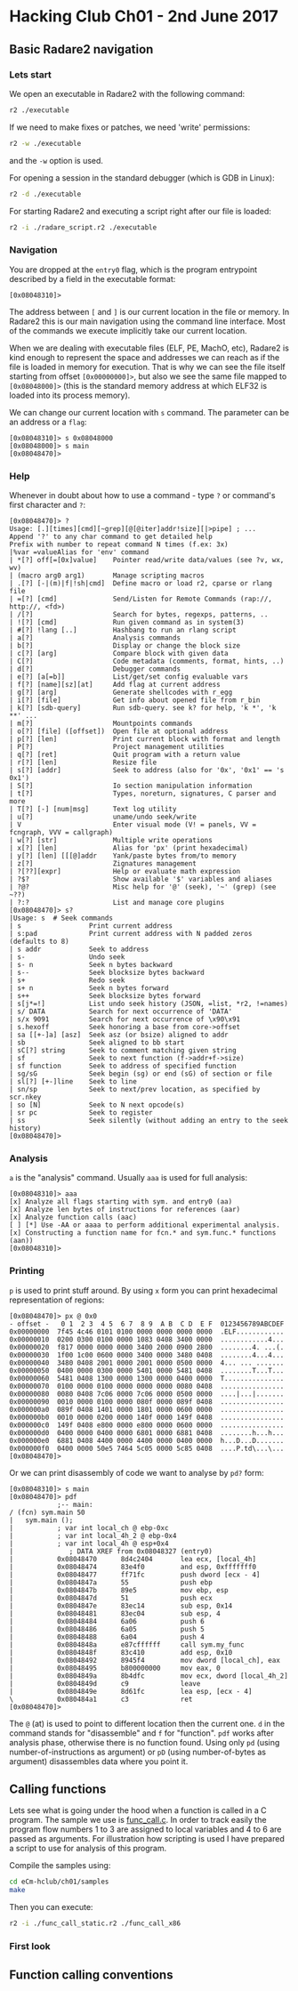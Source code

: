 # Hacking Club Ch01 - 2nd June 2017

## Basic Radare2 navigation

### Lets start

We open an executable in Radare2 with the following command:
```bash
r2 ./executable
```

If we need to make fixes or patches, we need 'write' permissions:
```bash
r2 -w ./executable
```
and the `-w` option is used.

For opening a session in the standard debugger (which is GDB in Linux):
```bash
r2 -d ./executable
```

For starting Radare2 and executing a script right after our file is loaded:
```bash
r2 -i ./radare_script.r2 ./executable
```

### Navigation

You are dropped at the `entry0` flag, which is the program entrypoint
described by a field in the executable format:

```
[0x08048310]>
```

The address between `[` and `]` is our current location in the file or memory.
In Radare2 this is our main navigation using the command line interface. Most of
the commands we execute implicitly take our current location.

When we are dealing with executable files (ELF, PE, MachO, etc), Radare2 is
kind enough to represent the space and addresses we can reach as if the file is
loaded in memory for execution. That is why we can see the file itself starting
from offset `[0x00000000]>`, but also we see the same file mapped to `[0x08048000]>`
(this is the standard memory address at which ELF32 is loaded into its process memory).

We can change our current location with `s` command. The parameter can be an address
or a `flag`:

```
[0x08048310]> s 0x08048000
[0x08048000]> s main
[0x08048470]>
```

### Help

Whenever in doubt about how to use a command - type `?` or command's first character and `?`:

```
[0x08048470]> ?
Usage: [.][times][cmd][~grep][@[@iter]addr!size][|>pipe] ; ...
Append '?' to any char command to get detailed help
Prefix with number to repeat command N times (f.ex: 3x)
|%var =valueAlias for 'env' command
| *[?] off[=[0x]value]    Pointer read/write data/values (see ?v, wx, wv)
| (macro arg0 arg1)       Manage scripting macros
| .[?] [-|(m)|f|!sh|cmd]  Define macro or load r2, cparse or rlang file
| =[?] [cmd]              Send/Listen for Remote Commands (rap://, http://, <fd>)
| /[?]                    Search for bytes, regexps, patterns, ..
| ![?] [cmd]              Run given command as in system(3)
| #[?] !lang [..]         Hashbang to run an rlang script
| a[?]                    Analysis commands
| b[?]                    Display or change the block size
| c[?] [arg]              Compare block with given data
| C[?]                    Code metadata (comments, format, hints, ..)
| d[?]                    Debugger commands
| e[?] [a[=b]]            List/get/set config evaluable vars
| f[?] [name][sz][at]     Add flag at current address
| g[?] [arg]              Generate shellcodes with r_egg
| i[?] [file]             Get info about opened file from r_bin
| k[?] [sdb-query]        Run sdb-query. see k? for help, 'k *', 'k **' ...
| m[?]                    Mountpoints commands
| o[?] [file] ([offset])  Open file at optional address
| p[?] [len]              Print current block with format and length
| P[?]                    Project management utilities
| q[?] [ret]              Quit program with a return value
| r[?] [len]              Resize file
| s[?] [addr]             Seek to address (also for '0x', '0x1' == 's 0x1')
| S[?]                    Io section manipulation information
| t[?]                    Types, noreturn, signatures, C parser and more
| T[?] [-] [num|msg]      Text log utility
| u[?]                    uname/undo seek/write
| V                       Enter visual mode (V! = panels, VV = fcngraph, VVV = callgraph)
| w[?] [str]              Multiple write operations
| x[?] [len]              Alias for 'px' (print hexadecimal)
| y[?] [len] [[[@]addr    Yank/paste bytes from/to memory
| z[?]                    Zignatures management
| ?[??][expr]             Help or evaluate math expression
| ?$?                     Show available '$' variables and aliases
| ?@?                     Misc help for '@' (seek), '~' (grep) (see ~??)
| ?:?                     List and manage core plugins
[0x08048470]> s?
|Usage: s  # Seek commands
| s                 Print current address
| s:pad             Print current address with N padded zeros (defaults to 8)
| s addr            Seek to address
| s-                Undo seek
| s- n              Seek n bytes backward
| s--               Seek blocksize bytes backward
| s+                Redo seek
| s+ n              Seek n bytes forward
| s++               Seek blocksize bytes forward
| s[j*=!]           List undo seek history (JSON, =list, *r2, !=names)
| s/ DATA           Search for next occurrence of 'DATA'
| s/x 9091          Search for next occurrence of \x90\x91
| s.hexoff          Seek honoring a base from core->offset
| sa [[+-]a] [asz]  Seek asz (or bsize) aligned to addr
| sb                Seek aligned to bb start
| sC[?] string      Seek to comment matching given string
| sf                Seek to next function (f->addr+f->size)
| sf function       Seek to address of specified function
| sg/sG             Seek begin (sg) or end (sG) of section or file
| sl[?] [+-]line    Seek to line
| sn/sp             Seek to next/prev location, as specified by scr.nkey
| so [N]            Seek to N next opcode(s)
| sr pc             Seek to register
| ss                Seek silently (without adding an entry to the seek history)
[0x08048470]>
```

### Analysis

`a` is the "analysis" command. Usually `aaa` is used for full analysis:

```
[0x08048310]> aaa
[x] Analyze all flags starting with sym. and entry0 (aa)
[x] Analyze len bytes of instructions for references (aar)
[x] Analyze function calls (aac)
[ ] [*] Use -AA or aaaa to perform additional experimental analysis.
[x] Constructing a function name for fcn.* and sym.func.* functions (aan))
[0x08048310]>
```

### Printing

`p` is used to print stuff around. By using `x` form you can print hexadecimal
representation of regions:

```
[0x08048470]> px @ 0x0
- offset -   0 1  2 3  4 5  6 7  8 9  A B  C D  E F  0123456789ABCDEF
0x00000000  7f45 4c46 0101 0100 0000 0000 0000 0000  .ELF............
0x00000010  0200 0300 0100 0000 1083 0408 3400 0000  ............4...
0x00000020  f817 0000 0000 0000 3400 2000 0900 2800  ........4. ...(.
0x00000030  1f00 1c00 0600 0000 3400 0000 3480 0408  ........4...4...
0x00000040  3480 0408 2001 0000 2001 0000 0500 0000  4... ... .......
0x00000050  0400 0000 0300 0000 5401 0000 5481 0408  ........T...T...
0x00000060  5481 0408 1300 0000 1300 0000 0400 0000  T...............
0x00000070  0100 0000 0100 0000 0000 0000 0080 0408  ................
0x00000080  0080 0408 7c06 0000 7c06 0000 0500 0000  ....|...|.......
0x00000090  0010 0000 0100 0000 080f 0000 089f 0408  ................
0x000000a0  089f 0408 1401 0000 1801 0000 0600 0000  ................
0x000000b0  0010 0000 0200 0000 140f 0000 149f 0408  ................
0x000000c0  149f 0408 e800 0000 e800 0000 0600 0000  ................
0x000000d0  0400 0000 0400 0000 6801 0000 6881 0408  ........h...h...
0x000000e0  6881 0408 4400 0000 4400 0000 0400 0000  h...D...D.......
0x000000f0  0400 0000 50e5 7464 5c05 0000 5c85 0408  ....P.td\...\...
[0x08048470]>
```

Or we can print disassembly of code we want to analyse by `pd?` form:

```
[0x08048310]> s main
[0x08048470]> pdf
            ;-- main:
/ (fcn) sym.main 50
|   sym.main ();
|           ; var int local_ch @ ebp-0xc
|           ; var int local_4h_2 @ ebp-0x4
|           ; var int local_4h @ esp+0x4
|              ; DATA XREF from 0x08048327 (entry0)
|           0x08048470      8d4c2404       lea ecx, [local_4h]
|           0x08048474      83e4f0         and esp, 0xfffffff0
|           0x08048477      ff71fc         push dword [ecx - 4]
|           0x0804847a      55             push ebp
|           0x0804847b      89e5           mov ebp, esp
|           0x0804847d      51             push ecx
|           0x0804847e      83ec14         sub esp, 0x14
|           0x08048481      83ec04         sub esp, 4
|           0x08048484      6a06           push 6
|           0x08048486      6a05           push 5
|           0x08048488      6a04           push 4
|           0x0804848a      e87cffffff     call sym.my_func
|           0x0804848f      83c410         add esp, 0x10
|           0x08048492      8945f4         mov dword [local_ch], eax
|           0x08048495      b800000000     mov eax, 0
|           0x0804849a      8b4dfc         mov ecx, dword [local_4h_2]
|           0x0804849d      c9             leave
|           0x0804849e      8d61fc         lea esp, [ecx - 4]
\           0x080484a1      c3             ret
[0x08048470]>
```

The `@` (at) is used to point to different location then the current one.
`d` in the command stands for "disassemble" and `f` for "function".
`pdf` works after analysis phase, otherwise there is no function found.
Using only `pd` (using number-of-instructions as argument) or `pD` 
(using number-of-bytes as argument) disassembles data where you point it.

## Calling functions

Lets see what is going under the hood when a function is called in a C program.
The sample we use is [func_call.c](samples/func_call.c). In order to track easily
the program flow numbers 1 to 3 are assigned to local variables and 4 to 6 are
passed as arguments. For illustration how scripting is used I have prepared a
script to use for analysis of this program.

Compile the samples using:

```bash
cd eCm-hclub/ch01/samples
make
```

Then you can execute:

```bash
r2 -i ./func_call_static.r2 ./func_call_x86
```

### First look



## Function calling conventions